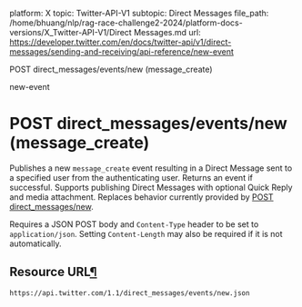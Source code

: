platform: X
topic: Twitter-API-V1
subtopic: Direct Messages
file_path: /home/bhuang/nlp/rag-race-challenge2-2024/platform-docs-versions/X_Twitter-API-V1/Direct Messages.md
url: https://developer.twitter.com/en/docs/twitter-api/v1/direct-messages/sending-and-receiving/api-reference/new-event

POST direct\_messages/events/new (message\_create)

new-event

# POST direct\_messages/events/new (message\_create)

Publishes a new `message_create` event resulting in a Direct Message sent to a specified user from the authenticating user. Returns an event if successful. Supports publishing Direct Messages with optional Quick Reply and media attachment. Replaces behavior currently provided by [POST direct\_messages/new](https://developer.twitter.com/en/docs/direct-messages/sending-and-receiving/api-reference/new-message).

Requires a JSON POST body and `Content-Type` header to be set to `application/json`. Setting `Content-Length` may also be required if it is not automatically.

## Resource URL[¶](#resource-url "Permalink to this headline")

`https://api.twitter.com/1.1/direct_messages/events/new.json`